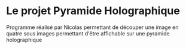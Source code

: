 # Le projet Pyramide Holographique
Programme réalisé par Nicolas permettant de découper une image en quatre sous images permettant d'être affichable sur une pyramide holographique
